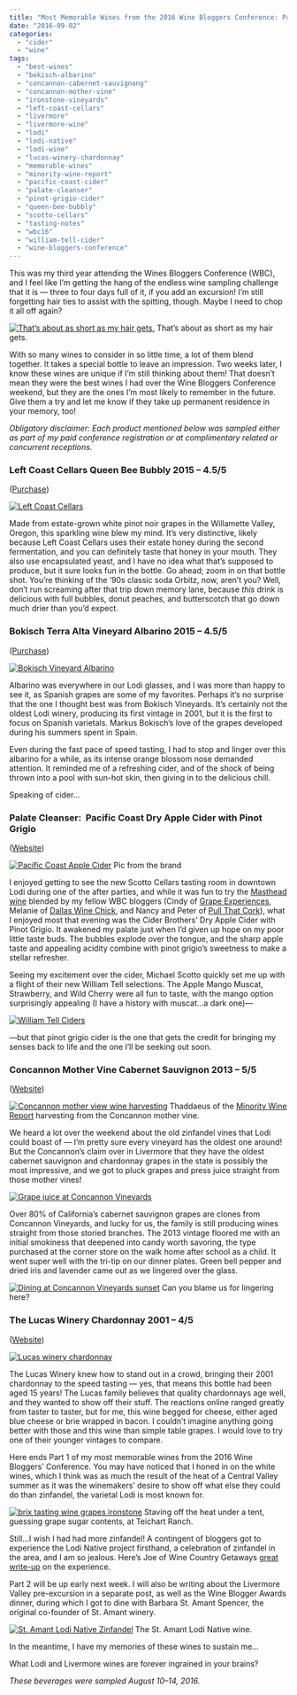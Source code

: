 ```yaml
---
title: "Most Memorable Wines from the 2016 Wine Bloggers Conference: Part 1"
date: "2016-09-02"
categories:
  - "cider"
  - "wine"
tags:
  - "best-wines"
  - "bokisch-albarino"
  - "concannon-cabernet-sauvignong"
  - "concannon-mother-vine"
  - "ironstone-vineyards"
  - "left-coast-cellars"
  - "livermore"
  - "livermore-wine"
  - "lodi"
  - "lodi-native"
  - "lodi-wine"
  - "lucas-winery-chardonnay"
  - "memorable-wines"
  - "minority-wine-report"
  - "pacific-coast-cider"
  - "palate-cleanser"
  - "pinot-grigio-cider"
  - "queen-bee-bubbly"
  - "scotto-cellars"
  - "tasting-notes"
  - "wbc16"
  - "william-tell-cider"
  - "wine-bloggers-conference"
---
```


This was my third year attending the Wines Bloggers Conference (WBC), and I feel like I’m getting the hang of the endless wine sampling challenge that it is — three to four days full of it, if you add an excursion! I’m still forgetting hair ties to assist with the spitting, though. Maybe I need to chop it all off again?




<div class="caption">

[![That’s about as short as my hair gets.](http://s3.amazonaws.com/thegourmez-wpmedia/2016/09/EarlyChildhood35-440x500.jpg)](http://s3.amazonaws.com/thegourmez-wpmedia/2016/09/EarlyChildhood35.jpg) That’s about as short as my hair gets.</div>


With so many wines to consider in so little time, a lot of them blend together. It takes a special bottle to leave an impression. Two weeks later, I know these wines are unique if I’m still thinking about them! That doesn’t mean they were the best wines I had over the Wine Bloggers Conference weekend, but they are the ones I’m most likely to remember in the future. Give them a try and let me know if they take up permanent residence in your memory, too!

_Obligatory disclaimer: Each product mentioned below was sampled either as part of my paid conference registration or at complimentary related or concurrent receptions._

### Left Coast Cellars Queen Bee Bubbly 2015 – 4.5/5

([Purchase](http://leftcoastcellars.orderport.net/product-details/0360/2015-Queen-Bee-Bubbly-750ml))

[![Left Coast Cellars](http://s3.amazonaws.com/thegourmez-wpmedia/2016/09/left-coast-cellars-365x500.jpg)](http://s3.amazonaws.com/thegourmez-wpmedia/2016/09/left-coast-cellars.jpg)

Made from estate-grown white pinot noir grapes in the Willamette Valley, Oregon, this sparkling wine blew my mind. It’s very distinctive, likely because Left Coast Cellars uses their estate honey during the second fermentation, and you can definitely taste that honey in your mouth. They also use encapsulated yeast, and I have no idea what that’s supposed to produce, but it sure looks fun in the bottle. Go ahead; zoom in on that bottle shot. You’re thinking of the ‘90s classic soda Orbitz, now, aren’t you? Well, don’t run screaming after that trip down memory lane, because _this_ drink is delicious with full bubbles, donut peaches, and butterscotch that go down much drier than you’d expect.

### Bokisch Terra Alta Vineyard Albarino 2015 – 4.5/5

([Purchase](http://www.bokischvineyards.com/product/Albari-o-2014?pageID=28E08354-E356-559E-B5F2-D2CFEB8E4878&sortBy=DisplayOrder&maxRows=20&))

[![Bokisch Vineyard Albarino](http://s3.amazonaws.com/thegourmez-wpmedia/2016/09/Bokisch-Albarino-281x500.jpg)](http://s3.amazonaws.com/thegourmez-wpmedia/2016/09/Bokisch-Albarino.jpg)

Albarino was everywhere in our Lodi glasses, and I was more than happy to see it, as Spanish grapes are some of my favorites. Perhaps it’s no surprise that the one I thought best was from Bokisch Vineyards. It’s certainly not the oldest Lodi winery, producing its first vintage in 2001, but it is the first to focus on Spanish varietals. Markus Bokisch’s love of the grapes developed during his summers spent in Spain.

Even during the fast pace of speed tasting, I had to stop and linger over this albarino for a while, as its intense orange blossom nose demanded attention. It reminded me of a refreshing cider, and of the shock of being thrown into a pool with sun-hot skin, then giving in to the delicious chill.

Speaking of cider…

### Palate Cleanser:  Pacific Coast Dry Apple Cider with Pinot Grigio

([Website](http://www.ciderbrothers.com/our-ciders/pacific-coast-cider/))




<div class="caption">

[![Pacific Coast Apple Cider](http://s3.amazonaws.com/thegourmez-wpmedia/2016/09/Pacific-Coast-Hard-Apple-Cider-with-Pinot-Grigio-161x500.png)](http://s3.amazonaws.com/thegourmez-wpmedia/2016/09/Pacific-Coast-Hard-Apple-Cider-with-Pinot-Grigio.png) Pic from the brand</div>


I enjoyed getting to see the new Scotto Cellars tasting room in downtown Lodi during one of the after parties, and while it was fun to try the [Masthead wine](http://www.grape-experiences.com/2016/07/scotto-cellars-masthead/) blended by my fellow WBC bloggers (Cindy of [Grape Experiences](http://www.grape-experiences.com/2016/07/scotto-cellars-masthead/), Melanie of [Dallas Wine Chick](http://www.dallaswinechick.com/), and Nancy and Peter of [Pull That Cork](http://www.pullthatcork.com/)), what I enjoyed most that evening was the Cider Brothers’ Dry Apple Cider with Pinot Grigio. It awakened my palate just when I’d given up hope on my poor little taste buds. The bubbles explode over the tongue, and the sharp apple taste and appealing acidity combine with pinot grigio’s sweetness to make a stellar refresher.

Seeing my excitement over the cider, Michael Scotto quickly set me up with a flight of their new William Tell selections. The Apple Mango Muscat, Strawberry, and Wild Cherry were all fun to taste, with the mango option surprisingly appealing (I have a history with muscat…a dark one)—

[![William Tell Ciders](http://s3.amazonaws.com/thegourmez-wpmedia/2016/09/2016-WBC-033-439x500.jpg)](http://s3.amazonaws.com/thegourmez-wpmedia/2016/09/2016-WBC-033.jpg)

—but that pinot grigio cider is the one that gets the credit for bringing my senses back to life and the one I’ll be seeking out soon.

### Concannon Mother Vine Cabernet Sauvignon 2013 – 5/5

([Website](http://www.concannonvineyard.com/))




<div class="caption">

[![Concannon mother view wine harvesting](http://s3.amazonaws.com/thegourmez-wpmedia/2016/09/WBC16-Livermore-075-361x500.jpg)](http://s3.amazonaws.com/thegourmez-wpmedia/2016/09/WBC16-Livermore-075.jpg) Thaddaeus of the [Minority Wine Report](http://theminoritywinereport.com/) harvesting from the Concannon mother vine.</div>


We heard a lot over the weekend about the old zinfandel vines that Lodi could boast of — I’m pretty sure every vineyard has the oldest one around! But the Concannon’s claim over in Livermore that they have the oldest cabernet sauvignon and chardonnay grapes in the state is possibly the most impressive, and we got to pluck grapes and press juice straight from those mother vines!

[![Grape juice at Concannon Vineyards](http://s3.amazonaws.com/thegourmez-wpmedia/2016/09/WBC16-Livermore-084-500x333.jpg)](http://s3.amazonaws.com/thegourmez-wpmedia/2016/09/WBC16-Livermore-084.jpg)

Over 80% of California’s cabernet sauvignon grapes are clones from Concannon Vineyards, and lucky for us, the family is still producing wines straight from those storied branches. The 2013 vintage floored me with an initial smokiness that deepened into candy worth savoring, the type purchased at the corner store on the walk home after school as a child. It went super well with the tri-tip on our dinner plates. Green bell pepper and dried iris and lavender came out as we lingered over the glass.




<div class="caption">

[![Dining at Concannon Vineyards sunset](http://s3.amazonaws.com/thegourmez-wpmedia/2016/09/WBC16-Livermore-089-333x500.jpg)](http://s3.amazonaws.com/thegourmez-wpmedia/2016/09/WBC16-Livermore-089.jpg) Can you blame us for lingering here?</div>


### The Lucas Winery Chardonnay 2001 – 4/5

([Website](https://www.lucaswinery.com/))

[![Lucas winery chardonnay](http://s3.amazonaws.com/thegourmez-wpmedia/2016/09/lucas-chardonnay-281x500.jpg)](http://s3.amazonaws.com/thegourmez-wpmedia/2016/09/lucas-chardonnay.jpg)

The Lucas Winery knew how to stand out in a crowd, bringing their 2001 chardonnay to the speed tasting — yes, that means this bottle had been aged 15 years! The Lucas family believes that quality chardonnays age well, and they wanted to show off their stuff. The reactions online ranged greatly from taster to taster, but for me, this wine begged for cheese, either aged blue cheese or brie wrapped in bacon. I couldn’t imagine anything going better with those and this wine than simple table grapes. I would love to try one of their younger vintages to compare.

Here ends Part 1 of my most memorable wines from the 2016 Wine Bloggers’ Conference. You may have noticed that I honed in on the white wines, which I think was as much the result of the heat of a Central Valley summer as it was the winemakers’ desire to show off what else they could do than zinfandel, the varietal Lodi is most known for.




<div class="caption">

[![brix tasting wine grapes ironstone](http://s3.amazonaws.com/thegourmez-wpmedia/2016/09/2016-WBC-Rolling-Stones-020-333x500.jpg)](http://s3.amazonaws.com/thegourmez-wpmedia/2016/09/2016-WBC-Rolling-Stones-020.jpg) Staving off the heat under a tent, guessing grape sugar contents, at Teichart Ranch.</div>


Still…I wish I had had more zinfandel! A contingent of bloggers got to experience the Lodi Native project firsthand, a celebration of zinfandel in the area, and I am so jealous. Here’s Joe of Wine Country Getaways [great write-up](http://winecountrygetaways.com/should-napa-vintners-follow-lodis-lead/) on the experience.

Part 2 will be up early next week. I will also be writing about the Livermore Valley pre-excursion in a separate post, as well as the Wine Blogger Awards dinner, during which I got to dine with Barbara St. Amant Spencer, the original co-founder of St. Amant winery.




<div class="caption">

[![St. Amant Lodi Native Zinfandel](http://s3.amazonaws.com/thegourmez-wpmedia/2016/09/2016-WBC-101-333x500.jpg)](http://s3.amazonaws.com/thegourmez-wpmedia/2016/09/2016-WBC-101.jpg) The St. Amant Lodi Native wine.</div>


In the meantime, I have my memories of these wines to sustain me…

What Lodi and Livermore wines are forever ingrained in your brains?

_These beverages were sampled August 10–14, 2016._
